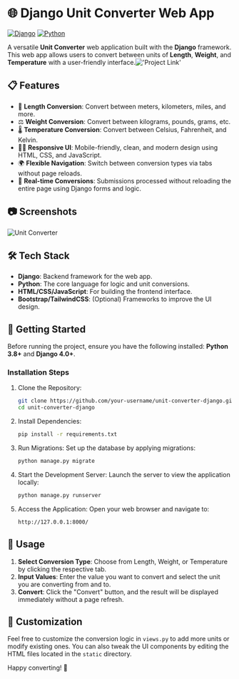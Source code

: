 # 🌐 Django Unit Converter Web App

[![Django](https://img.shields.io/badge/Django-4.0%2B-brightgreen)](https://www.djangoproject.com/)
[![Python](https://img.shields.io/badge/Python-3.8%2B-blue)](https://www.python.org/)


A versatile **Unit Converter** web application built with the **Django** framework. This web app allows users to convert between units of **Length**, **Weight**, and **Temperature** with a user-friendly interface.!['Project Link'](https://roadmap.sh/projects/unit-converter)

## 📋 Features

- 🔄 **Length Conversion**: Convert between meters, kilometers, miles, and more.
- ⚖️ **Weight Conversion**: Convert between kilograms, pounds, grams, etc.
- 🌡️ **Temperature Conversion**: Convert between Celsius, Fahrenheit, and Kelvin.
- 🧑‍💻 **Responsive UI**: Mobile-friendly, clean, and modern design using HTML, CSS, and JavaScript.
- 🌍 **Flexible Navigation**: Switch between conversion types via tabs without page reloads.
- 🚀 **Real-time Conversions**: Submissions processed without reloading the entire page using Django forms and logic.

## 📷 Screenshots

![Unit Converter](https://assets.roadmap.sh/guest/unit-converter-be-project.png)  <!-- Replace this with an actual screenshot URL -->

## 🛠️ Tech Stack

- **Django**: Backend framework for the web app.
- **Python**: The core language for logic and unit conversions.
- **HTML/CSS/JavaScript**: For building the frontend interface.
- **Bootstrap/TailwindCSS**: (Optional) Frameworks to improve the UI design.

## 🚀 Getting Started

Before running the project, ensure you have the following installed: **Python 3.8+** and **Django 4.0+**. 

### Installation Steps

1. Clone the Repository:
   ```bash
   git clone https://github.com/your-username/unit-converter-django.git
   cd unit-converter-django

2. Install Dependencies:
    ```bash
    pip install -r requirements.txt

3. Run Migrations: Set up the database by applying migrations:
    ```bash
    python manage.py migrate

4. Start the Development Server: Launch the server to view the application locally:
    ```bash
    python manage.py runserver

5. Access the Application: Open your web browser and navigate to:
    ```bash
    http://127.0.0.1:8000/
    
## 📄 Usage

1. **Select Conversion Type**: Choose from Length, Weight, or Temperature by clicking the respective tab.
2. **Input Values**: Enter the value you want to convert and select the unit you are converting from and to.
3. **Convert**: Click the "Convert" button, and the result will be displayed immediately without a page refresh.

## 🔧 Customization

Feel free to customize the conversion logic in `views.py` to add more units or modify existing ones. You can also tweak the UI components by editing the HTML files located in the `static` directory.


Happy converting! 🚀
